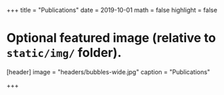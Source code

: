 +++
title = "Publications"
date = 2019-10-01
math = false
highlight = false

# Optional featured image (relative to `static/img/` folder).
[header]
image = "headers/bubbles-wide.jpg"
caption = "Publications"

+++
